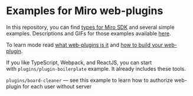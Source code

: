 # Examples for Miro web-plugins


In this repository, you can find [types for Miro SDK](https://github.com/miroapp/web-plugins/blob/master/miro.d.ts) and several simple examples. Descriptions and GIFs for those examples available [here](https://developers.miro.com/docs/web-plugin-examples).


To learn mode read [what web-plugins is it](https://developers.miro.com/docs/sdk) and [how to build your web-plugin](https://developers.miro.com/docs/how-to-start). 


If you like TypeScript, Webpack, and ReactJS, you can start with `plugins/plugin-boilerplate` example. It already includes these tools.

`plugins/board-cleaner` — see this example to learn how to authorize web-plugin for each user without server 

